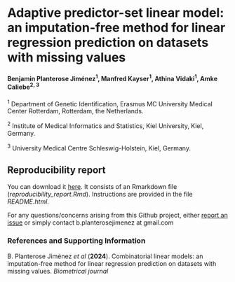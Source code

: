 # Adaptive predictor-set linear model: an imputation-free method for linear regression prediction on datasets with missing values

#### Benjamin Planterose Jiménez<sup>1</sup>, Manfred Kayser<sup>1</sup>, Athina Vidaki<sup>1</sup>, Amke Caliebe<sup>2, 3</sup>

<sup>1</sup> Department of Genetic Identification, Erasmus MC University Medical Center Rotterdam, Rotterdam, the Netherlands.

<sup>2</sup> Institute of Medical Informatics and Statistics, Kiel University, Kiel, Germany.

<sup>3</sup> University Medical Centre Schleswig-Holstein, Kiel, Germany.


## Reproducibility report

You can download it [here](https://github.com/BenjaminPlanterose/aps-lm/blob/main/reproducibility_report_v2.zip). It consists of an Rmarkdown file (*reproducibility_report.Rmd*). Instructions are provided in the file *README.html*.

For any questions/concerns arising from this Github project, either [report an issue](https://github.com/BenjaminPlanterose/aps-lm/issues) or simply contact b.planterosejimenez at gmail.com

### References and Supporting Information
B. Planterose Jiménez *et al* (**2024**). Combinatorial linear models: an imputation-free method for linear regression prediction on datasets with missing values. *Biometrical journal*

